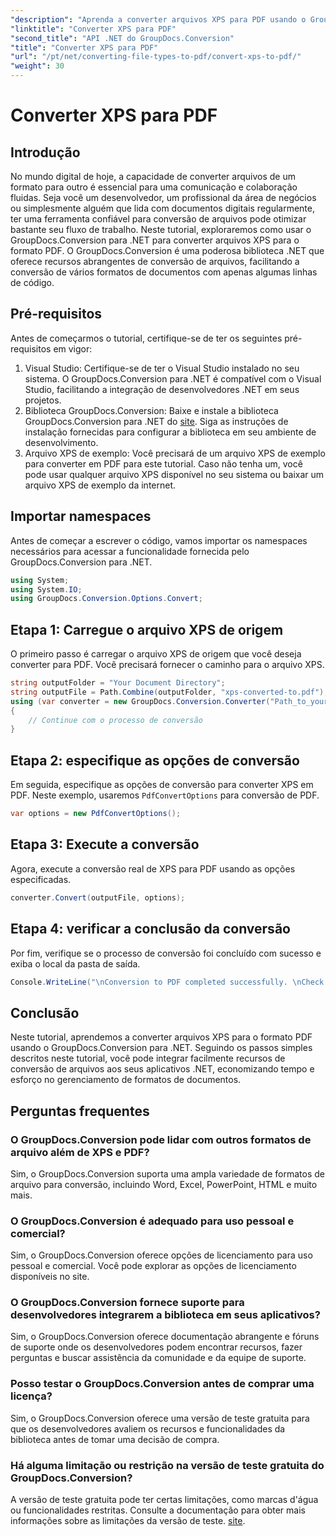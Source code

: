 ```yaml
---
"description": "Aprenda a converter arquivos XPS para PDF usando o GroupDocs.Conversion para .NET. Passos simples para uma conversão perfeita de formatos de documentos."
"linktitle": "Converter XPS para PDF"
"second_title": "API .NET do GroupDocs.Conversion"
"title": "Converter XPS para PDF"
"url": "/pt/net/converting-file-types-to-pdf/convert-xps-to-pdf/"
"weight": 30
---
```


# Converter XPS para PDF


## Introdução
No mundo digital de hoje, a capacidade de converter arquivos de um formato para outro é essencial para uma comunicação e colaboração fluidas. Seja você um desenvolvedor, um profissional da área de negócios ou simplesmente alguém que lida com documentos digitais regularmente, ter uma ferramenta confiável para conversão de arquivos pode otimizar bastante seu fluxo de trabalho.
Neste tutorial, exploraremos como usar o GroupDocs.Conversion para .NET para converter arquivos XPS para o formato PDF. O GroupDocs.Conversion é uma poderosa biblioteca .NET que oferece recursos abrangentes de conversão de arquivos, facilitando a conversão de vários formatos de documentos com apenas algumas linhas de código.
## Pré-requisitos
Antes de começarmos o tutorial, certifique-se de ter os seguintes pré-requisitos em vigor:
1. Visual Studio: Certifique-se de ter o Visual Studio instalado no seu sistema. O GroupDocs.Conversion para .NET é compatível com o Visual Studio, facilitando a integração de desenvolvedores .NET em seus projetos.
2. Biblioteca GroupDocs.Conversion: Baixe e instale a biblioteca GroupDocs.Conversion para .NET do [site](https://releases.groupdocs.com/conversion/net/). Siga as instruções de instalação fornecidas para configurar a biblioteca em seu ambiente de desenvolvimento.
3. Arquivo XPS de exemplo: Você precisará de um arquivo XPS de exemplo para converter em PDF para este tutorial. Caso não tenha um, você pode usar qualquer arquivo XPS disponível no seu sistema ou baixar um arquivo XPS de exemplo da internet.

## Importar namespaces
Antes de começar a escrever o código, vamos importar os namespaces necessários para acessar a funcionalidade fornecida pelo GroupDocs.Conversion para .NET.
```csharp
using System;
using System.IO;
using GroupDocs.Conversion.Options.Convert;
```
## Etapa 1: Carregue o arquivo XPS de origem
O primeiro passo é carregar o arquivo XPS de origem que você deseja converter para PDF. Você precisará fornecer o caminho para o arquivo XPS.
```csharp
string outputFolder = "Your Document Directory";
string outputFile = Path.Combine(outputFolder, "xps-converted-to.pdf");
using (var converter = new GroupDocs.Conversion.Converter("Path_to_your_XPS_file"))
{
    // Continue com o processo de conversão
}
```
## Etapa 2: especifique as opções de conversão
Em seguida, especifique as opções de conversão para converter XPS em PDF. Neste exemplo, usaremos `PdfConvertOptions` para conversão de PDF.
```csharp
var options = new PdfConvertOptions();
```
## Etapa 3: Execute a conversão
Agora, execute a conversão real de XPS para PDF usando as opções especificadas.
```csharp
converter.Convert(outputFile, options);
```
## Etapa 4: verificar a conclusão da conversão
Por fim, verifique se o processo de conversão foi concluído com sucesso e exiba o local da pasta de saída.
```csharp
Console.WriteLine("\nConversion to PDF completed successfully. \nCheck output in {0}", outputFolder);
```

## Conclusão
Neste tutorial, aprendemos a converter arquivos XPS para o formato PDF usando o GroupDocs.Conversion para .NET. Seguindo os passos simples descritos neste tutorial, você pode integrar facilmente recursos de conversão de arquivos aos seus aplicativos .NET, economizando tempo e esforço no gerenciamento de formatos de documentos.
## Perguntas frequentes
### O GroupDocs.Conversion pode lidar com outros formatos de arquivo além de XPS e PDF?
Sim, o GroupDocs.Conversion suporta uma ampla variedade de formatos de arquivo para conversão, incluindo Word, Excel, PowerPoint, HTML e muito mais.
### O GroupDocs.Conversion é adequado para uso pessoal e comercial?
Sim, o GroupDocs.Conversion oferece opções de licenciamento para uso pessoal e comercial. Você pode explorar as opções de licenciamento disponíveis no site.
### O GroupDocs.Conversion fornece suporte para desenvolvedores integrarem a biblioteca em seus aplicativos?
Sim, o GroupDocs.Conversion oferece documentação abrangente e fóruns de suporte onde os desenvolvedores podem encontrar recursos, fazer perguntas e buscar assistência da comunidade e da equipe de suporte.
### Posso testar o GroupDocs.Conversion antes de comprar uma licença?
Sim, o GroupDocs.Conversion oferece uma versão de teste gratuita para que os desenvolvedores avaliem os recursos e funcionalidades da biblioteca antes de tomar uma decisão de compra.
### Há alguma limitação ou restrição na versão de teste gratuita do GroupDocs.Conversion?
A versão de teste gratuita pode ter certas limitações, como marcas d'água ou funcionalidades restritas. Consulte a documentação para obter mais informações sobre as limitações da versão de teste. [site](https://releases.groupdocs.com/conversion/net/).